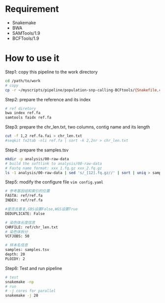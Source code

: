 
# Requirement

- Snakemake
- BWA
- SAMTools/1.9
- BCFTools/1.9

# How to use it

Step1: copy this pipeline to the work directory 

```bash
cd /path/to/work
# copy
cp -r ~/myscripts/pipeline/population-snp-calling-BCFtools/{Snakefile,config.yaml} .
```

Step2: prepare the reference and its index

```bash
# ref diretory
bwa index ref.fa
samtools faidx ref.fa
```

Step3: prepare the chr_len.txt,  two columns, contig name and its length

```bash
cut -f 1,2 ref.fa.fai > chr_len.txt
#seqkit fx2tab -nli ref.fa | sort -k 2,2nr > chr_len.txt
```

Step4: prepare the samples.tsv

```bash
mkdir -p analysis/00-raw-data
# build the softlink to analysis/00-raw-data
# Fastq name format: xxx_1.fq.gz xxx_2.fq.gz
ls -1 analysis/00-raw-data | sed 's/_[12].fq.gz//' | sort | uniq > samples.tsv
```

Step5: modify the configure file `vim config.yaml`

```bash
# 参考基因组和索引的位置
FASTA: ref/ref.fa
INDEX: ref/ref.fa

#是否去重复,GBS设置False,WGS设置True
DEDUPLICATE: False

# 染色体长度信息
CHRFILE: ref/chr_len.txt
# 染色体拆分
VCFJOBS: 50

# 样本名信息
samples: samples.tsv
depth: 20
PLOIDY: 2
```

Step6: Test and run pipeline

```bash
# test
snakemake -np
# run
# -j cores for parallel
snakemake -j 20
```

